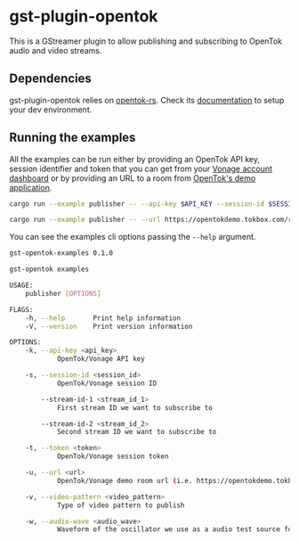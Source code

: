 # gst-plugin-opentok

This is a GStreamer plugin to allow publishing and subscribing to OpenTok audio and video streams.

## Dependencies

gst-plugin-opentok relies on [opentok-rs](https://github.com/opentok-rust/opentok-rs). Check its [documentation](https://github.com/opentok-rust/opentok-rs#setting-up-your-environment) to setup your dev environment.

## Running the examples

All the examples can be run either by providing an OpenTok API key, session identifier and token that you can get from your [Vonage account dashboard](https://tokbox.com/account/#/) or by providing an URL to a room from [OpenTok's demo application](https://opentokdemo.tokbox.com).

```sh
cargo run --example publisher -- --api-key $API_KEY --session-id $SESSION_ID --token $TOKEN
```

```sh
cargo run --example publisher -- --url https://opentokdemo.tokbox.com/room/rust
```

You can see the examples cli options passing the `--help` argument.

```sh
gst-opentok-examples 0.1.0

gst-opentok examples

USAGE:
    publisher [OPTIONS]

FLAGS:
    -h, --help       Print help information
    -V, --version    Print version information

OPTIONS:
    -k, --api-key <api_key>
            OpenTok/Vonage API key

    -s, --session-id <session_id>
            OpenTok/Vonage session ID

        --stream-id-1 <stream_id_1>
            First stream ID we want to subscribe to

        --stream-id-2 <stream_id_2>
            Second stream ID we want to subscribe to

    -t, --token <token>
            OpenTok/Vonage session token

    -u, --url <url>
            OpenTok/Vonage demo room url (i.e. https://opentokdemo.tokbox.com/room/rust)

    -v, --video-pattern <video_pattern>
            Type of video pattern to publish

    -w, --audio-wave <audio_wave>
            Waveform of the oscillator we use as a audio test source for publishers
```
